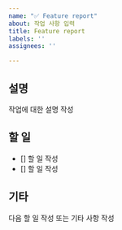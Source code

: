 ```yaml
---
name: "✅ Feature report"
about: 작업 사항 입력
title: Feature report
labels: ''
assignees: ''

---
```


## 설명
작업에 대한 설명 작성

## 할 일
- [] 할 일 작성
- [] 할 일 작성

## 기타
다음 할 일 작성 또는 기타 사항 작성
